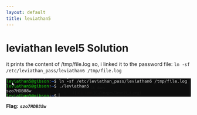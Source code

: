 ```yaml
---
layout: default
title: leviathan5
---
```


# leviathan level5 Solution

it prints the content of /tmp/file.log
so, i linked it to the password file: 
`ln -sf /etc/leviathan_pass/leviathan6 /tmp/file.log`

![alt text](./images/level5.png)


**Flag:** ***`szo7HDB88w`*** 

